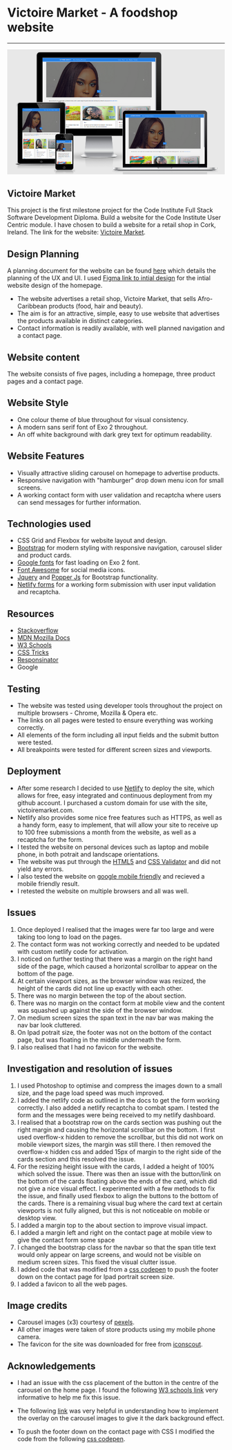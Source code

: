 # Victoire Market - A foodshop website
<hr>
<img src="images/victoireMarketResponsive.png" alt="responsive design viewports" style="max-width:100%;">

## Victoire Market
This project is the first milestone project for the Code Institute Full Stack Software Development Diploma.
Build a website for the Code Institute User Centric module. I have chosen to build a website for a retail shop in Cork, Ireland. The link for the website: [Victoire Market](https://ey7.github.io/project1/).  

 ## Design Planning

A planning document for the website can be found [here](planning.md) which details the planning of the UX and UI. I used [Figma link to intial design](https://www.figma.com/file/baVcQW3gP3tkihBhWwWeizus/webDraftProject1?node-id=0%3A1) for the intial website design of the homepage.

  - The website advertises a retail shop, Victoire Market, that sells Afro-Caribbean products (food, hair and beauty).
  - The aim is for an attractive, simple, easy to use website that advertises the products available in distinct categories.
  - Contact information is readily available, with well planned navigation and a contact page.

## Website content

The website consists of five pages, including a homepage, three product pages and a contact page.

## Website Style

- One colour theme of blue throughout for visual consistency. 
- A modern sans serif font of Exo 2 throughout.
- An off white background with dark grey text for optimum readability.

## Website Features

- Visually attractive sliding carousel on homepage to advertise products.
- Responsive navigation with "hamburger" drop down menu icon for small screens.
- A working contact form with user validation and recaptcha where users can send messages for further information.

## Technologies used

- CSS Grid and Flexbox for website layout and design.
- [Bootstrap](https://getbootstrap.com/) for modern styling with responsive navigation, carousel slider and product cards. 
- [Google fonts](https://fonts.google.com/) for fast loading on Exo 2 font.
- [Font Awesome](https://fontawesome.com/) for social media icons.
- [Jquery](https://jquery.com/) and [Popper Js](https://popper.js.org/) for Bootstrap functionality.
- [Netlify forms](https://www.netlify.com/docs/form-handling/) for a working form submission with user input validation and recaptcha.
  
## Resources

- [Stackoverflow](https://stackoverflow.com/)
- [MDN Mozilla Docs](https://developer.mozilla.org/en-US/)
- [W3 Schools](https://www.w3schools.com/)
- [CSS Tricks](https://css-tricks.com/)
- [Responsinator](https://www.responsinator.com/)
- Google
  
## Testing

- The website was tested using developer tools throughout the project on multiple browsers - Chrome, Mozilla & Opera etc.
- The links on all pages were tested to ensure everything was working correctly.
- All elements of the form including all input fields and the submit button were tested.
- All breakpoints were tested for different screen sizes and viewports.

## Deployment

- After some research I decided to use [Netlify](https://www.netlify.com/) to deploy the site, which allows for free, easy integrated and continuous deployment from my github account. I purchased a custom domain for use with the site, victoiremarket.com.
- Netlify also provides some nice free features such as HTTPS, as well as a handy form, easy to implement, that will allow your site to receive up to 100 free submissions a month from the website, as well as a recaptcha for the form.
- I tested the website on personal devices such as laptop and mobile phone, in both potrait and landscape orientations.
- The website was put through the [HTML5](https://validator.w3.org/) and [CSS Validator](https://jigsaw.w3.org/css-validator/) and did not yield any errors.
- I also tested the website on [google mobile friendly](https://search.google.com/test/mobile-friendly) and recieved a mobile friendly result. 
- I retested the website on multiple browsers and all was well.

## Issues

1. Once deployed I realised that the images were far too large and were taking too long to load on the pages.
2. The contact form was not working correctly and needed to be updated with custom netlify code for activation.
3. I noticed on further testing that there was a margin on the right hand side of the page, which caused a horizontal scrollbar to appear on the bottom of the page.
4. At certain viewport sizes, as the browser window was resized, the height of the cards did not line up exactly with each other.
5. There was no margin between the top of the about section.
6. There was no margin on the contact form at mobile view and the content was squashed up against the side of the browser window.
7. On medium screen sizes the span text in the nav bar was making the nav bar look cluttered.
8. On Ipad potrait size, the footer was not on the bottom of the contact page, but was floating in the middle underneath the form.
9. I also realised that I had no favicon for the website.

## Investigation and resolution of issues

1. I used Photoshop to optimise and compress the images down to a small size, and the page load speed was much improved.
2. I added the netlify code as outlined in the docs to get the form working correctly. I also added a netlify recaptcha to combat spam. I tested the form and the messages were being received to my netlify dashboard.
3. I realised that a bootstrap row on the cards section was pushing out the right margin and causing the horizontal scrollbar on the bottom. I first used overflow-x hidden to remove the scrollbar, but this did not work on mobile viewport sizes, the margin was still there. I then removed the overflow-x hidden css and added 15px of margin to the right side of the cards section and this resolved the issue.
4. For the resizing height issue with the cards, I added a height of 100% which solved the issue. There was then an issue with the button/link on the bottom of the cards floating above the ends of the card, which did not give a nice visual effect. I experimented with a few methods to fix the issue, and finally used flexbox to align the buttons to the bottom of the cards. There is a remaining visual bug where the card text at certain viewports is not fully aligned, but this is not noticeable on mobile or desktop view. 
5. I added a margin top to the about section to improve visual impact.
6. I added a margin left and right on the contact page at mobile view to give the contact form some space
7. I changed the bootstrap class for the navbar so that the span title text would only appear on large screens, and would not be visible on medium screen sizes. This fixed the visual clutter issue.
8. I added code that was modified from a [css codepen](https://codepen.io/cbracco/pen/zekgx) to push the footer down on the contact page for Ipad portrait screen size.
9. I added a favicon to all the web pages.

## Image credits

- Carousel images (x3) courtesy of [pexels](https://www.pexels.com/).
- All other images were taken of store products using my mobile phone camera.
- The favicon for the site was downloaded for free from [iconscout](https://iconscout.com/icon/v-characters-character-alphabet-letter).

## Acknowledgements

- I had an issue with the css placement of the button in the centre of the carousel on the home page. I found the following [W3 schools link](https://www.w3schools.com/Css/css3_2dtransforms.asp) very informative to help me fix this issue.

- The following [link](https://www.w3schools.com/howto/howto_css_overlay.asp) was very helpful in understanding how to implement the overlay on the carousel images to give it the dark background effect.
  
- To push the footer down on the contact page with CSS I modified the code from the following [css codepen](https://codepen.io/cbracco/pen/zekgx).
